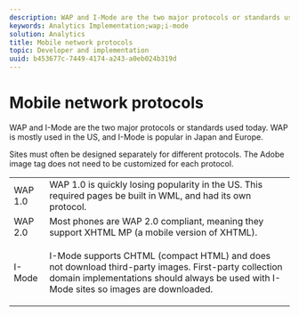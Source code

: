```yaml
---
description: WAP and I-Mode are the two major protocols or standards used today. WAP is mostly used in the US, and I-Mode is popular in Japan and Europe.
keywords: Analytics Implementation;wap;i-mode
solution: Analytics
title: Mobile network protocols
topic: Developer and implementation
uuid: b453677c-7449-4174-a243-a0eb024b319d
---
```


# Mobile network protocols

WAP and I-Mode are the two major protocols or standards used today. WAP is mostly used in the US, and I-Mode is popular in Japan and Europe.

 Sites must often be designed separately for different protocols. The Adobe image tag does not need to be customized for each protocol.

<table id="table_EBE71664615F48E28B05C767ABDA062B"> 
 <tbody> 
  <tr> 
   <td colname="col1"> WAP 1.0 </td> 
   <td colname="col2"> WAP 1.0 is quickly losing popularity in the US. This required pages be built in WML, and had its own protocol. </td> 
  </tr> 
  <tr> 
   <td colname="col1"> WAP 2.0 </td> 
   <td colname="col2"> Most phones are WAP 2.0 compliant, meaning they support XHTML MP (a mobile version of XHTML). </td> 
  </tr> 
  <tr> 
   <td colname="col1"> I-Mode </td> 
   <td colname="col2"> <p> I-Mode supports CHTML (compact HTML) and does not download third-party images. First-party collection domain implementations should always be used with I-Mode sites so images are downloaded. </p> </td> 
  </tr> 
 </tbody> 
</table>

